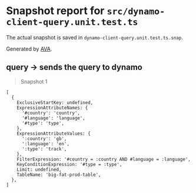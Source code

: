 # Snapshot report for `src/dynamo-client-query.unit.test.ts`

The actual snapshot is saved in `dynamo-client-query.unit.test.ts.snap`.

Generated by [AVA](https://avajs.dev).

## query -> sends the query to dynamo

> Snapshot 1

    [
      {
        ExclusiveStartKey: undefined,
        ExpressionAttributeNames: {
          '#country': 'country',
          '#language': 'language',
          '#type': 'type',
        },
        ExpressionAttributeValues: {
          ':country': 'gb',
          ':language': 'en',
          ':type': 'track',
        },
        FilterExpression: '#country = :country AND #language = :language',
        KeyConditionExpression: '#type = :type',
        Limit: undefined,
        TableName: 'big-fat-prod-table',
      },
    ]
